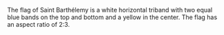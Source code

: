 The flag of Saint Barthélemy is a white horizontal triband with two equal blue bands on the top and bottom and a yellow in the center. The flag has an aspect ratio of 2:3.